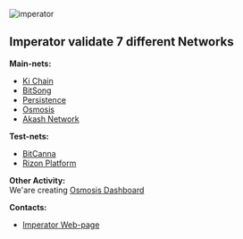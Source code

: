 ![imperator](https://user-images.githubusercontent.com/38581319/128100575-837809fe-2bf9-44ab-9e1b-fbc911b7cf45.png)

## Imperator validate 7 different Networks

**Main-nets:** <br />
- [Ki Chain](https://www.mintscan.io/ki-chain/validators/kivaloper1zjmeu3nv6s90sa00ljdz4hswf7qs6f9rpjutgv)
- [BitSong](https://explorebitsong.com/staking/bitsongvaloper1stxt50ygdlfwu7erkyps3j4wfq6vx935ry53ne)
- [Persistence](https://explorer.persistence.one/validator?address=persistencevaloper1ydtka79nhg62v36lgre6vlfjauvlelau9rvgwh)
- [Osmosis](https://www.mintscan.io/osmosis/validators/osmovaloper1t8qckan2yrygq7kl9apwhzfalwzgc2429p8f0s)
- [Akash Network](https://www.mintscan.io/akash/validators/akashvaloper1enhj36w6clcm5fjnp87jnffnkthfux2uj88l6h)

**Test-nets:** <br />
- [BitCanna](https://testnet-explorer.bitcanna.io/validator/bcnavaloper15pvtfel6qgqjuplmq0xgy5jtqpptu0c0qeuv0r)
- [Rizon Platform](https://testnet.mintscan.io/rizon/validators/rizonvaloper1xsrzc095jltsqgn5h6nurgr93tf25d28jpmkn3)

**Other Activity:** <br />
We'are creating [Osmosis Dashboard](https://osmosis.imperator.co/)

**Contacts:** <br />
- [Imperator Web-page](https://imperator.co/)


